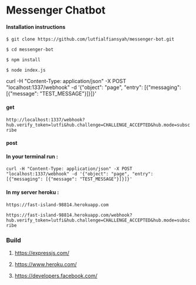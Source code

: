 # Messenger Chatbot

#### Installation instructions

`$ git clone https://github.com/lutfialfiansyah/messenger-bot.git`

`$ cd messenger-bot`

`$ npm install`

`$ node index.js`

curl -H "Content-Type: application/json" -X POST "localhost:1337/webhook" -d '{"object": "page", "entry": [{"messaging": [{"message": "TEST_MESSAGE"}]}]}'
  #### get
  
  `http://localhost:1337/webhook?hub.verify_token=lutfi&hub.challenge=CHALLENGE_ACCEPTED&hub.mode=subscribe`
  
  #### post
  
  #### In your terminal run :
  
  `curl -H "Content-Type: application/json" -X POST "localhost:1337/webhook" -d '{"object": "page", "entry": [{"messaging": [{"message": "TEST_MESSAGE"}]}]}'`

#### In my server heroku :

`https://fast-island-98814.herokuapp.com` 

`https://fast-island-98814.herokuapp.com/webhook?hub.verify_token=lutfi&hub.challenge=CHALLENGE_ACCEPTED&hub.mode=subscribe` 

### Build 

1. https://expressjs.com/

2. https://www.heroku.com/

3. https://developers.facebook.com/
